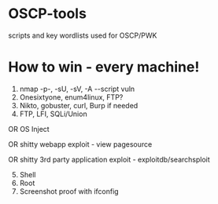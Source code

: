 # OSCP-tools
scripts and key wordlists used for OSCP/PWK

# How to win - every machine!
1. nmap -p-, -sU, -sV, -A 
--script vuln
3. Onesixtyone, enum4linux,
FTP?
3. Nikto, gobuster, curl,
Burp if needed
4. FTP, LFI, SQLi/Union 

OR 
OS Inject

OR 
shitty webapp exploit - view pagesource

OR 
shitty 3rd party application exploit - exploitdb/searchsploit

5. Shell
6. Root
7. Screenshot proof with ifconfig
